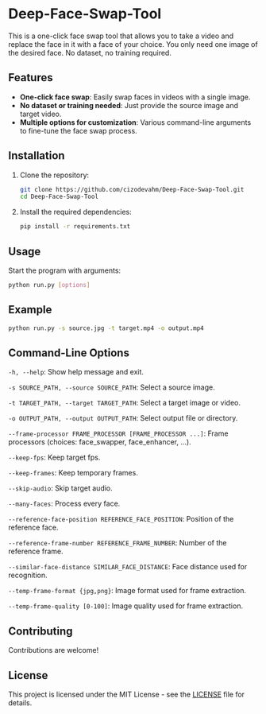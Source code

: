 # Deep-Face-Swap-Tool
This is a one-click face swap tool that allows you to take a video and replace the face in it with a face of your choice. You only need one image of the desired face. No dataset, no training required.

## Features

- **One-click face swap**: Easily swap faces in videos with a single image.
- **No dataset or training needed**: Just provide the source image and target video.
- **Multiple options for customization**: Various command-line arguments to fine-tune the face swap process.

## Installation

1. Clone the repository:
    ```bash
    git clone https://github.com/cizodevahm/Deep-Face-Swap-Tool.git
    cd Deep-Face-Swap-Tool
    ```

2. Install the required dependencies:
    ```bash
    pip install -r requirements.txt
    ```

## Usage

Start the program with arguments:
```bash
python run.py [options]
```

## Example
```bash
python run.py -s source.jpg -t target.mp4 -o output.mp4
```

## Command-Line Options

```-h, --help```: Show help message and exit.

```-s SOURCE_PATH, --source SOURCE_PATH```: Select a source image.

```-t TARGET_PATH, --target TARGET_PATH```: Select a target image or video.

```-o OUTPUT_PATH, --output OUTPUT_PATH```: Select output file or directory.

```--frame-processor FRAME_PROCESSOR [FRAME_PROCESSOR ...]```: Frame processors (choices: face_swapper, face_enhancer, ...).

```--keep-fps```: Keep target fps.

```--keep-frames```: Keep temporary frames.

```--skip-audio```: Skip target audio.

```--many-faces```: Process every face.

```--reference-face-position REFERENCE_FACE_POSITION```: Position of the reference face.

```--reference-frame-number REFERENCE_FRAME_NUMBER```: Number of the reference frame.

```--similar-face-distance SIMILAR_FACE_DISTANCE```: Face distance used for recognition.

```--temp-frame-format {jpg,png}```: Image format used for frame extraction.

```--temp-frame-quality [0-100]```: Image quality used for frame extraction.

## Contributing

Contributions are welcome!

## License
This project is licensed under the MIT License - see the [LICENSE](license) file for details.

